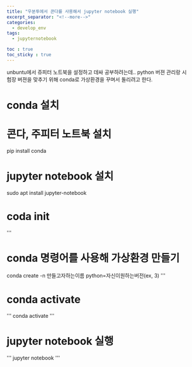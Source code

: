 ```yaml
---
title: "우분투에서 콘다를 사용해서 jupyter notebook 실행"
excerpt_separator: "<!--more-->"
categories:
  - develop_env
tags:
  - jupyternotebook

toc : true
toc_sticky : true
---
```


unbuntu에서 쥬피터 노트북을 설정하고 데싸 공부하려는데.. 
python 버젼 관리랑 시험장 버젼을 맞추기 위해 conda로 가상환경을 꾸며서 돌리려고 한다.

# conda 설치
# 콘다, 주피터 노트북 설치
pip install conda

# jupyter notebook 설치
sudo apt install jupyter-notebook

# coda init
'''
# conda 명령어를 사용해 가상환경 만들기
conda create -n 만들고자하는이름 python=자신이원하는버전(ex, 3) 
'''

# conda activate
'''
conda activate
'''

# jupyter notebook 실행
'''
jupyter notebook
'''
